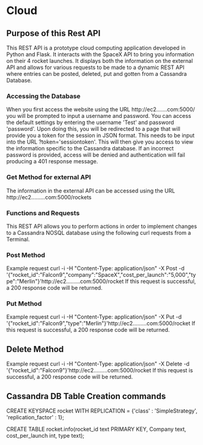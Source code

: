 # Cloud
## Purpose of this Rest API
This REST API is a prototype cloud computing application developed in Python and Flask. It interacts with the SpaceX API to bring you information on their 4 rocket launches. It displays both the information on the external API and allows for various requests to be made to a dynamic REST API where entries can be posted, deleted, put and gotten from a Cassandra Database. 

### Accessing the Database
When you first access the website using the URL http://ec2.......com:5000/ you will be prompted to input a username and password. You can access the default settings by entering the username 'Test' and password 'password'. Upon doing this, you will be redirected to a page that will provide you a token for the session in JSON format. This needs to be input into the URL ?token='sessiontoken'. This will then give you access to view the information specific to the Cassandra database.
If an incorrect password is provided, access will be denied and authentication will fail producing a 401 response message. 

### Get Method for external API 
The information in the external API can be accessed using the URL http://ec2.........com:5000/rockets

### Functions and Requests
This REST API allows you to perform actions in order to implement changes to a Cassandra NOSQL database using the following curl requests from a Terminal.

### Post Method
  Example request
curl -i -H "Content-Type: application/json" -X Post -d '{"rocket_id":"Falcon9","company":"SpaceX","cost_per_launch":"5,000","type":"Merlin"}'http://ec2.........com:5000/rocket
If this request is successful, a 200 response code will be returned.
### Put Method
  Example request
curl -i -H "Content-Type: application/json" -X Put -d '{"rocket_id":"Falcon9","type":"Merlin"}'http://ec2.........com:5000/rocket
If this request is successful, a 200 response code will be returned.
## Delete Method
  Example request
curl -i -H "Content-Type: application/json" -X Delete -d '{"rocket_id":"Falcon9"}'http://ec2.........com:5000/rocket
If this request is successful, a 200 response code will be returned.

## Cassandra DB Table Creation commands
CREATE KEYSPACE rocket WITH REPLICATION = {'class' : 'SimpleStrategy', 'replication_factor' : 1};

CREATE TABLE rocket.info(rocket_id text PRIMARY KEY, Company text, cost_per_launch int, type text);
